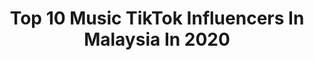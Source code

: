 ---
title: Top 10 Music TikTok Influencers In Malaysia In 2020
description: >-
  Find top music TikTok influencers in Malaysia in 2020. Most popular hashtags: #foryou #fyp #foryoupage #duet.
platform: TikTok
hits: 26
text_top: Discover the most popular TikTok profiles on inBeat.
text_bottom: Our database holds 26 TikTok influencers like this in Malaysia for you to contact.
profiles:
  - username: "elaine_1019"
    fullname: >-
      Yee Leng Tan
    bio: >-
      🇲🇾 || Musical.ly page TSW/TTH Smile here Aight, love yall so much❤️
    location: "Malaysia"
    followers: 193100
    engagement: 1543
    commentsToLikes: 0.030751
    id: ckbkqtz64l7py0j23kgtdmh4k
    verified: false
    hashtags: "#makantime, #foryou, #tmbattle, #transition"
  - username: "chinglook"
    fullname: >-
      陸玟靜
    bio: >-
      我是歌手 Singer，Musician，Producer，Song-writer
    location: "Malaysia"
    followers: 49200
    engagement: 619
    commentsToLikes: 0.033850
    id: ckbkf2vvf65so0j23vqey5yfj
    verified: false
    hashtags: "#cmco, #stayathome, #cover, #stayhome"
  - username: "nknantha"
    fullname: >-
      Nk NanTha
    bio: >-
      "live with passion, live musical.ly"
    location: "Malaysia"
    followers: 53100
    engagement: 777
    commentsToLikes: 0.025987
    id: ckbkr2mfxll5s0j23h2sz6j2o
    verified: false
    hashtags: "#allaboutyou, #malaysianboy, #splitscreenchallenge, #alliwantforchristmas"
  - username: "officialwmm"
    fullname: >-
      warnermusicmy
    bio: >-
      Music is always the answer!
    location: "Malaysia"
    followers: 252600
    engagement: 661
    commentsToLikes: 0.029245
    id: cka0kmy9jnbdt0i78sxei4d2b
    verified: true
    hashtags: "#kpop, #v20bethefocusmy, #foryou, #fyp"
  - username: "shabbyofficial"
    fullname: >-
      Shabby De Cruz
    bio: >-
      ♥ Shabby.Official 🇲🇾 ♥ ♥ Musical.ly is my Love ♥ ♥ Duets are most welcomed ♥ ♥
    location: "Malaysia"
    followers: 51500
    engagement: 980
    commentsToLikes: 0.011715
    id: ckbqkl54c5o3v0j23r3ard2zk
    verified: false
    hashtags: "#malaysiamuser, #duet, #thalabathy, #tamil"
  - username: "fadilrezor"
    fullname: >-
      Fadil Rezor
    bio: >-
      Spreading Smiles I See My Life In Terms Of Music 🎶 Thanks For 8K Followers 🥺
    location: "Malaysia"
    followers: 8223
    engagement: 1214
    commentsToLikes: 0.023976
    id: ckd6wn1cvslf30j231nj6luw8
    verified: false
    hashtags: "#chillwithtiktok, #iqiyistyle, #trending, #fyp"
  - username: "chishikuzan88"
    fullname: >-
      🥀Chishikuzan🐈
    bio: >-
      ALL ABOUT ANIME🤹🏻‍♀️,FOOD🍰,RELAXING MUSIC🎹,follow me🥀 enjoy....
    location: "Malaysia"
    followers: 267500
    engagement: 738
    commentsToLikes: 0.009756
    id: ck83wx81cmpj00j7854rnh28j
    verified: false
    hashtags: "#sadvideo, #shortvideo, #editvideo, #dumpling"
  - username: "karthik_santiran"
    fullname: >-
      KarthiK卐சந்திரன்
    bio: >-
      வாழ்க தமிழ் வழர்க எண் தாய்மொழியே.musical.ly
    location: "Malaysia"
    followers: 12900
    engagement: 495
    commentsToLikes: 0.015292
    id: ckbbm8scbafjj0j236mcxgoho
    verified: false
    hashtags: "#stayathome, #tranding, #foryou, #foryoupage"
  - username: "lynbeannn"
    fullname: >-
      lynbeannn
    bio: >-
      Musically account Official Tiktok Account : Elynleonggg
    location: "Malaysia"
    followers: 264000
    engagement: 1155
    commentsToLikes: 0.003665
    id: ckbl6r5jz4ifm0j237g2no6su
    verified: true
    hashtags: "#backtomusically, #tiktok, #malaysia, #tiktokxmalaysia"
  - username: "lysspua_oe"
    fullname: >-
      Lyss Pua 水果妹
    bio: >-
      生活小知识 ❤️马来西亚 世界宣明会爱心大使 2017❤️
    location: "Malaysia"
    followers: 93800
    engagement: 1301
    commentsToLikes: 0.229814
    id: ckbqeakcw030o0j23itnsgx3x
    verified: false
    hashtags: "#tiktok, #tiktokmalaysia, #malaysia, #oe"
---